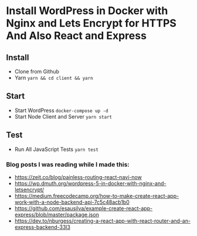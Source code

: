 # Install WordPress in Docker with Nginx and Lets Encrypt for HTTPS And Also React and Express

## Install
* Clone from Github
* Yarn
    `yarn && cd client && yarn`

## Start
* Start WordPress
    `docker-compose up -d`
* Start Node Client and Server
    `yarn start`
    
## Test
* Run All JavaScript Tests
    `yarn test`

### Blog posts I was reading while I made this:

* https://zeit.co/blog/painless-routing-react-navi-now
* https://wp.dmuth.org/wordpress-5-in-docker-with-nginx-and-letsencrypt/
* https://medium.freecodecamp.org/how-to-make-create-react-app-work-with-a-node-backend-api-7c5c48acb1b0
* https://github.com/esausilva/example-create-react-app-express/blob/master/package.json
* https://dev.to/nburgess/creating-a-react-app-with-react-router-and-an-express-backend-33l3


